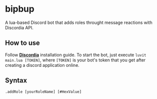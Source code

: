 # bipbup

A lua-based Discord bot that adds roles throught message reactions with Discordia API.

## How to use

Follow **[Discordia](https://github.com/SinisterRectus/Discordia)** installation guide. To start the bot, just execute `luvit main.lua [TOKEN]`, where `[TOKEN]` is your bot's token that you get after creating a discord application online.

## Syntax

`.addRole [yourRoleName] [#HexValue]`